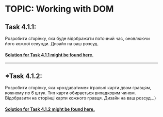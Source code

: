 # TOPIC: Working with DOM

## Task 4.1.1:
Розробити сторінку, яка буде відображати поточний час, оновлюючи його кожної секунди. Дизайн на ваш розсуд.

#### [Solution for Task 4.1.1 might be found here.](https://wiiiox.github.io/JS-Crash-Course-2023/week4/topic1/task1/)

---

## \*Task 4.1.2:
Розробити сторінку, яка «роздаватиме» ігральні карти двом гравцям, кожному по 6 штук. Тип карти обирається випадковим чином. Відобразити на сторінці карти кожного гравця. Дизайн на ваш розсуд…)

#### [Solution for Task 4.1.2 might be found here.](https://wiiiox.github.io/JS-Crash-Course-2023/week4/topic1/task2/)